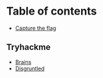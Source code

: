 # Table of contents

* [Capture the flag](README.md)

## Tryhackme

* [Brains](tryhackme/brains.md)
* [Disgruntled](tryhackme/disgruntled.md)
